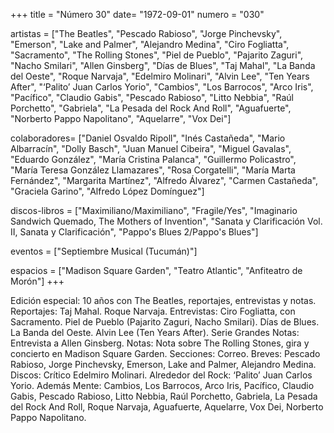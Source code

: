 +++
title = "Número 30"
date= "1972-09-01"
numero = "030"

artistas = ["The Beatles", "Pescado Rabioso", "Jorge Pinchevsky", "Emerson", "Lake and Palmer", "Alejandro Medina", "Ciro Fogliatta", "Sacramento", "The Rolling Stones", "Piel de Pueblo", "Pajarito Zaguri", "Nacho Smilari", "Allen Ginsberg", "Días de Blues", "Taj Mahal", "La Banda del Oeste", "Roque Narvaja", "Edelmiro Molinari", "Alvin Lee", "Ten Years After", "‘Palito’ Juan Carlos Yorio", "Cambios", "Los Barrocos", "Arco Iris", "Pacífico", "Claudio Gabis", "Pescado Rabioso", "Litto Nebbia", "Raúl Porchetto", "Gabriela", "La Pesada del Rock And Roll", "Aguafuerte", "Norberto Pappo Napolitano", "Aquelarre", "Vox Dei"]

colaboradores= ["Daniel Osvaldo Ripoll", "Inés Castañeda", "Mario Albarracín", "Dolly Basch", "Juan Manuel Cibeira", "Miguel Gavalas", "Eduardo González", "María Cristina Palanca", "Guillermo Policastro", "María Teresa González Llamazares", "Rosa Corgatelli", "María Marta Fernández", "Margarita Martínez", "Alfredo Álvarez", "Carmen Castañeda", "Graciela Garino", "Alfredo López Domínguez"]

discos-libros = ["Maximiliano/Maximiliano", "Fragile/Yes", "Imaginario Sandwich Quemado, The Mothers of Invention", "Sanata y Clarificación Vol. II, Sanata y Clarificación", "Pappo's Blues 2/Pappo's Blues"]

eventos = ["Septiembre Musical (Tucumán)"]

espacios = ["Madison Square Garden", "Teatro Atlantic", "Anfiteatro de Morón"]
+++

Edición especial: 10 años con The Beatles, reportajes, entrevistas y notas. 
Reportajes: 
Taj Mahal. Roque Narvaja.
Entrevistas:
Ciro Fogliatta, con Sacramento. Piel de Pueblo (Pajarito Zaguri, Nacho Smilari). 
Días de Blues. La Banda del Oeste. Alvin Lee (Ten Years After).
Serie Grandes Notas: Entrevista a Allen Ginsberg.
Notas: 
Nota sobre The Rolling Stones, gira y concierto en Madison Square Garden. 
Secciones: 
Correo.
Breves: Pescado Rabioso, Jorge Pinchevsky, Emerson, Lake and Palmer, Alejandro Medina. 
Discos: Crítico Edelmiro Molinari. 
Alrededor del Rock: ‘Palito’ Juan Carlos Yorio. 
Además Mente: Cambios, Los Barrocos, Arco Iris, Pacífico, Claudio Gabis, Pescado Rabioso, Litto Nebbia, Raúl Porchetto, Gabriela, La Pesada del Rock And Roll, Roque Narvaja, Aguafuerte, Aquelarre, Vox Dei, Norberto Pappo Napolitano. 
